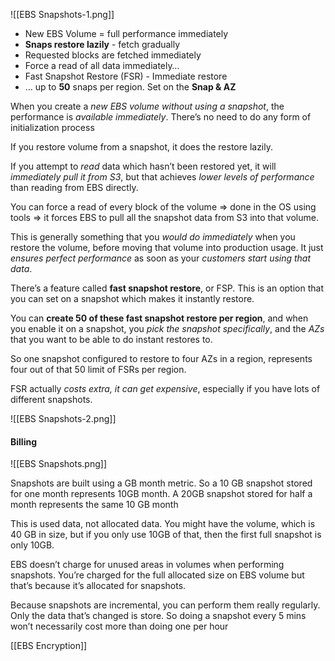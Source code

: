 ![[EBS Snapshots-1.png]]

- New EBS Volume = full performance immediately
- **Snaps restore lazily** - fetch gradually
- Requested blocks are fetched immediately
- Force a read of all data immediately…
- Fast Snapshot Restore (FSR) - Immediate restore
- … up to **50** snaps per region. Set on the **Snap & AZ**

When you create a *new EBS volume without using a snapshot*, the performance is *available immediately*. There’s no need to do any form of initialization process

If you restore volume from a snapshot, it does the restore lazily.

If you attempt to *read* data which hasn’t been restored yet, it will *immediately pull it from S3*, but that achieves *lower levels of performance* than reading from EBS directly.

You can force a read of every block of the volume ⇒ done in the OS using tools ⇒ it forces EBS to pull all the snapshot data from S3 into that volume.

This is generally something that you *would do immediately* when you restore the volume, before moving that volume into production usage. It just *ensures perfect performance* as soon as your *customers start using that data*.

There’s a feature called **fast snapshot restore**, or FSP. This is an option that you can set on a snapshot which makes it instantly restore.

You can **create 50 of these fast snapshot restore per region**, and when you enable it on a snapshot, you *pick the snapshot specifically*, and the *AZs* that you want to be able to do instant restores to.

So one snapshot configured to restore to four AZs in a region, represents four out of that 50 limit of FSRs per region.

FSR actually *costs extra, it can get expensive*, especially if you have lots of different snapshots.

![[EBS Snapshots-2.png]]

#### Billing
![[EBS Snapshots.png]]

Snapshots are built using a GB month metric. So a 10 GB snapshot stored for one month represents 10GB month. A 20GB snapshot stored for half a month represents the same 10 GB month

This is used data, not allocated data. You might have the volume, which is 40 GB in size, but if you only use 10GB of that, then the first full snapshot is only 10GB.

EBS doesn’t charge for unused areas in volumes when performing snapshots. You’re charged for the full allocated size on EBS volume but that’s because it’s allocated for snapshots.

Because snapshots are incremental, you can perform them really regularly. Only the data that’s changed is store. So doing a snapshot every 5 mins won’t necessarily cost more than doing one per hour

[[EBS Encryption]]